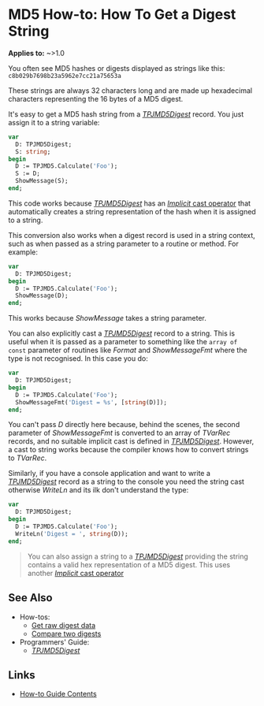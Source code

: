 # MD5 How-to: How To Get a Digest String

**Applies to:** ~>1.0

You often see MD5 hashes or digests displayed as strings like this: `c8b029b7698b23a5962e7cc21a75653a`

These strings are always 32 characters long and are made up hexadecimal characters representing the 16 bytes of a MD5 digest.

It's easy to get a MD5 hash string from a [_TPJMD5Digest_](../API/TPJMD5Digest.md) record. You just assign it to a string variable:

```pascal
var
  D: TPJMD5Digest;
  S: string;
begin
  D := TPJMD5.Calculate('Foo');
  S := D;
  ShowMessage(S);
end;
```

This code works because [_TPJMD5Digest_](../API/TPJMD5Digest.md) has an [_Implicit_ cast operator](../API/TPJMD5Digest-Implicit.md#tpjmd5digest-to-string) that automatically creates a string representation of the hash when it is assigned to a string.

This conversion also works when a digest record is used in a string context, such as when passed as a string parameter to a routine or method. For example:

```pascal
var
  D: TPJMD5Digest;
begin
  D := TPJMD5.Calculate('Foo');
  ShowMessage(D);
end;
```

This works because _ShowMessage_ takes a string parameter.

You can also explicitly cast a [_TPJMD5Digest_](../API/TPJMD5Digest.md) record to a string. This is useful when it is passed as a parameter to something like the `array of const` parameter of routines like _Format_ and _ShowMessageFmt_ where the type is not recognised. In this case you do:

```pascal
var
  D: TPJMD5Digest;
begin
  D := TPJMD5.Calculate('Foo');
  ShowMessageFmt('Digest = %s', [string(D)]);
end;
```

You can't pass _D_ directly here because, behind the scenes, the second parameter of _ShowMessageFmt_ is converted to an array of _TVarRec_ records, and no suitable implicit cast is defined in [_TPJMD5Digest_](../API/TPJMD5Digest.md). However, a cast to string works because the compiler knows how to convert strings to _TVarRec_.

Similarly, if you have a console application and want to write a [_TPJMD5Digest_](../API/TPJMD5Digest.md) record as a string to the console you need the string cast otherwise _WriteLn_ and its ilk don't understand the type:

```pascal
var
  D: TPJMD5Digest;
begin
  D := TPJMD5.Calculate('Foo');
  WriteLn('Digest = ', string(D));
end;
```

> You can also assign a string to a [_TPJMD5Digest_](../API/TPJMD5Digest.md) providing the string contains a valid hex representation of a MD5 digest. This uses another [_Implicit_ cast operator](../API/TPJMD5Digest-Implicit.md#string-to-tpjmd5digest)

## See Also

* How-tos:
  * [Get raw digest data](./GetDigestData.md)
  * [Compare two digests](./CompareDigests.md)
* Programmers' Guide:
  * [_TPJMD5Digest_](../API/TPJMD5Digest.md)

## Links

* [How-to Guide Contents](../HowTo.md)
